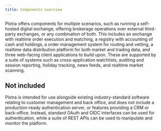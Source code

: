 ```yaml
---
title: Components overview
---
```


Plxtra offers components for multiple scenarios, such as running a self-hosted digital exchange, offering brokerage operations over external third-party exchanges, or any combination of both.
This includes an exchange with realtime order execution and matching, a registry with accounting of cash and holdings, a order management system for routing and vetting, a realtime data distribution platform for both market and trading data, and three web-facing client applications to build upon.
These are supported by a suite of systems such as cross-application watchlists, auditing and session reporting, holiday tracking, news feeds, and realtime market scanning.

## Not included

Plxtra is intended for use alongside existing industry-standard software relating to customer management and back office, and does not include a production-ready authentication server, or features providing a CRM or back-office. Instead, standard OAuth and OIDC interfaces can be used for authentication, while a suite of REST APIs can be used to manipulate and monitor the platform.
